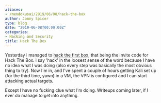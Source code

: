```yaml
---
aliases:
- /mendokusai/2019/06/08/hack-the-box
author: Jonny Spicer
type: blog
date: "2019-06-08T00:00:00Z"
categories:
- Hacking and Security
title: Hack The Box
---
```

Yesterday I managed to [hack the first box](https://www.hackthebox.eu), that being the invite code for Hack The Box. I say 'hack' in the loosest sense of
the word because I have no idea what I was doing (also every step was basically the most obvious thing to try). Now I'm in, and I've spent a couple of hours
getting Kali set up (for the third time, yawn) in a VM, the VPN is configured and I can start attacking actual targets.

Except I have no fucking clue what I'm doing. Writeups coming later, if I ever do manage to get into anything.
